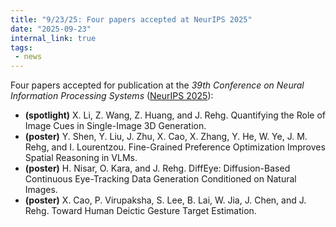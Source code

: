 ```yaml
---
title: "9/23/25: Four papers accepted at NeurIPS 2025"
date: "2025-09-23"
internal_link: true
tags:
 - news
---
```

Four papers accepted for publication at the *39th Conference on Neural Information Processing Systems* ([NeurIPS 2025](https://neurips.cc/)):
* **(spotlight)** X. Li, Z. Wang, Z. Huang, and J. Rehg. Quantifying the Role of Image Cues in Single-Image 3D Generation.
* **(poster)** Y. Shen, Y. Liu, J. Zhu, X. Cao, X. Zhang, Y. He, W. Ye, J. M. Rehg, and I. Lourentzou. Fine-Grained Preference Optimization Improves Spatial Reasoning in VLMs.
* **(poster)** H. Nisar, O. Kara, and J. Rehg. DiffEye: Diffusion-Based Continuous Eye-Tracking Data Generation Conditioned on Natural Images.
* **(poster)** X. Cao, P. Virupaksha, S. Lee, B. Lai, W. Jia, J. Chen, and J. Rehg. Toward Human Deictic Gesture Target Estimation.